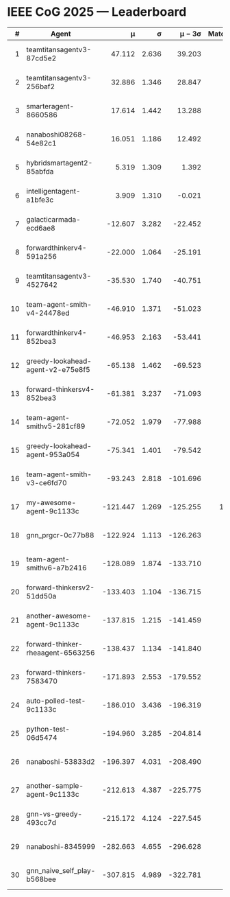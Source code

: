 # IEEE CoG 2025 — Leaderboard

| # | Agent | μ | σ | μ − 3σ | Matches | Updated |
|---:|---|---:|---:|---:|---:|---|
| 1 | teamtitansagentv3-87cd5e2 | 47.112 | 2.636 | 39.203 | 680 | 2025-08-27 00:23 |
| 2 | teamtitansagentv3-256baf2 | 32.886 | 1.346 | 28.847 | 840 | 2025-08-27 00:23 |
| 3 | smarteragent-8660586 | 17.614 | 1.442 | 13.288 | 563 | 2025-08-27 00:23 |
| 4 | nanaboshi08268-54e82c1 | 16.051 | 1.186 | 12.492 | 700 | 2025-08-27 00:23 |
| 5 | hybridsmartagent2-85abfda | 5.319 | 1.309 | 1.392 | 601 | 2025-08-27 00:23 |
| 6 | intelligentagent-a1bfe3c | 3.909 | 1.310 | -0.021 | 697 | 2025-08-27 00:23 |
| 7 | galacticarmada-ecd6ae8 | -12.607 | 3.282 | -22.452 | 800 | 2025-08-27 00:23 |
| 8 | forwardthinkerv4-591a256 | -22.000 | 1.064 | -25.191 | 708 | 2025-08-27 00:23 |
| 9 | teamtitansagentv3-4527642 | -35.530 | 1.740 | -40.751 | 680 | 2025-08-27 00:23 |
| 10 | team-agent-smith-v4-24478ed | -46.910 | 1.371 | -51.023 | 600 | 2025-08-27 00:23 |
| 11 | forwardthinkerv4-852bea3 | -46.953 | 2.163 | -53.441 | 579 | 2025-08-27 00:23 |
| 12 | greedy-lookahead-agent-v2-e75e8f5 | -65.138 | 1.462 | -69.523 | 718 | 2025-08-27 00:23 |
| 13 | forward-thinkersv4-852bea3 | -61.381 | 3.237 | -71.093 | 682 | 2025-08-27 00:23 |
| 14 | team-agent-smithv5-281cf89 | -72.052 | 1.979 | -77.988 | 860 | 2025-08-27 00:23 |
| 15 | greedy-lookahead-agent-953a054 | -75.341 | 1.401 | -79.542 | 598 | 2025-08-27 00:23 |
| 16 | team-agent-smith-v3-ce6fd70 | -93.243 | 2.818 | -101.696 | 840 | 2025-08-27 00:23 |
| 17 | my-awesome-agent-9c1133c | -121.447 | 1.269 | -125.255 | 1000 | 2025-08-27 00:23 |
| 18 | gnn_prgcr-0c77b88 | -122.924 | 1.113 | -126.263 | 620 | 2025-08-27 00:23 |
| 19 | team-agent-smithv6-a7b2416 | -128.089 | 1.874 | -133.710 | 840 | 2025-08-27 00:23 |
| 20 | forward-thinkersv2-51dd50a | -133.403 | 1.104 | -136.715 | 762 | 2025-08-27 00:23 |
| 21 | another-awesome-agent-9c1133c | -137.815 | 1.215 | -141.459 | 880 | 2025-08-27 00:23 |
| 22 | forward-thinker-rheaagent-6563256 | -138.437 | 1.134 | -141.840 | 942 | 2025-08-27 00:23 |
| 23 | forward-thinkers-7583470 | -171.893 | 2.553 | -179.552 | 820 | 2025-08-27 00:23 |
| 24 | auto-polled-test-9c1133c | -186.010 | 3.436 | -196.319 | 480 | 2025-08-27 00:23 |
| 25 | python-test-06d5474 | -194.960 | 3.285 | -204.814 | 600 | 2025-08-27 00:23 |
| 26 | nanaboshi-53833d2 | -196.397 | 4.031 | -208.490 | 600 | 2025-08-27 00:23 |
| 27 | another-sample-agent-9c1133c | -212.613 | 4.387 | -225.775 | 840 | 2025-08-27 00:23 |
| 28 | gnn-vs-greedy-493cc7d | -215.172 | 4.124 | -227.545 | 680 | 2025-08-27 00:23 |
| 29 | nanaboshi-8345999 | -282.663 | 4.655 | -296.628 | 920 | 2025-08-27 00:23 |
| 30 | gnn_naive_self_play-b568bee | -307.815 | 4.989 | -322.781 | 560 | 2025-08-27 00:23 |
